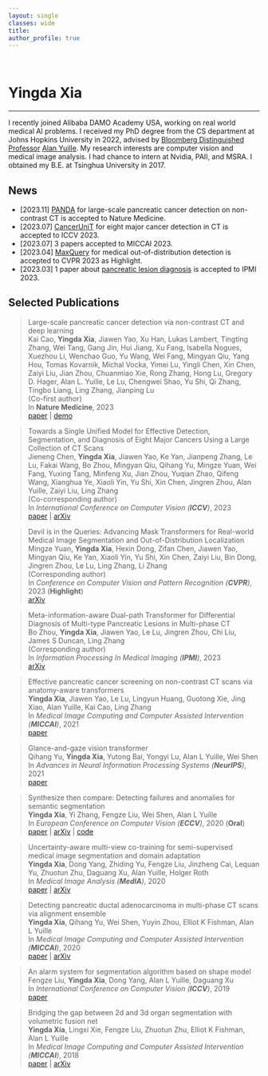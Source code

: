 ```yaml
---
layout: single
classes: wide
title:
author_profile: true
---
```


&nbsp;
# Yingda Xia
---

I recently joined Alibaba DAMO Academy USA, working on real world medical AI problems. I received my PhD degree from the CS department at Johns Hopkins University in 2022, advised by [Bloomberg Distinguished Professor](https://en.wikipedia.org/wiki/Bloomberg_Distinguished_Professorships) [Alan Yuille](https://cs.jhu.edu/~ayuille/). My research interests are computer vision and medical image analysis. I had chance to intern at Nvidia, PAII, and MSRA. I obtained my B.E. at Tsinghua University in 2017.


## News
- \[2023.11\] [PANDA](https://www.nature.com/articles/s41591-023-02640-w) for large-scale pancreatic cancer detection on non-contrast CT is accepted to Nature Medicine.
- \[2023.07\] [CancerUniT](https://arxiv.org/pdf/2301.12291.pdf) for eight major cancer detection in CT is accepted to ICCV 2023.
- \[2023.07\] 3 papers accepted to MICCAI 2023.
- \[2023.04\] [MaxQuery](https://arxiv.org/abs/2304.00212) for medical out-of-distribution detection is accepted to CVPR 2023 as Highlight.
- \[2023.03\] 1 paper about [pancreatic lesion diagnosis](https://arxiv.org/abs/2303.00942) is accepted to IPMI 2023.


## Selected Publications
> Large-scale pancreatic cancer detection via non-contrast CT and deep learning  
> Kai Cao, **Yingda Xia**, Jiawen Yao, Xu Han, Lukas Lambert, Tingting Zhang, Wei Tang, Gang Jin, Hui Jiang, Xu Fang, Isabella Nogues, Xuezhou Li, Wenchao Guo, Yu Wang, Wei Fang, Mingyan Qiu, Yang Hou, Tomas Kovarnik, Michal Vocka, Yimei Lu, Yingli Chen, Xin Chen, Zaiyi Liu, Jian Zhou, Chuanmiao Xie, Rong Zhang, Hong Lu, Gregory D. Hager, Alan L. Yuille, Le Lu, Chengwei Shao, Yu Shi, Qi Zhang, Tingbo Liang, Ling Zhang, Jianping Lu  
> (Co-first author)  
> In **Nature Medicine**, 2023  
> [paper](https://www.nature.com/articles/s41591-023-02640-w) | [demo](http://panda.medofmind.com/)


> Towards a Single Unified Model for Effective Detection, Segmentation, and Diagnosis of Eight Major Cancers Using a Large Collection of CT Scans  
> Jieneng Chen, **Yingda Xia**, Jiawen Yao, Ke Yan, Jianpeng Zhang, Le Lu, Fakai Wang, Bo Zhou, Mingyan Qiu, Qihang Yu, Mingze Yuan, Wei Fang, Yuxing Tang, Minfeng Xu, Jian Zhou, Yuqian Zhao, Qifeng Wang, Xianghua Ye, Xiaoli Yin, Yu Shi, Xin Chen, Jingren Zhou, Alan Yuille, Zaiyi Liu, Ling Zhang  
> (Co-corresponding author)  
> In *International Conference on Computer Vision (**ICCV**)*, 2023  
> [paper](https://openaccess.thecvf.com/content/ICCV2023/papers/Chen_CancerUniT_Towards_a_Single_Unified_Model_for_Effective_Detection_Segmentation_ICCV_2023_paper.pdf) | [arXiv](https://arxiv.org/abs/2301.12291)


> Devil is in the Queries: Advancing Mask Transformers for Real-world Medical Image Segmentation and Out-of-Distribution Localization  
> Mingze Yuan, **Yingda Xia**, Hexin Dong, Zifan Chen, Jiawen Yao, Mingyan Qiu, Ke Yan, Xiaoli Yin, Yu Shi, Xin Chen, Zaiyi Liu, Bin Dong, Jingren Zhou, Le Lu, Ling Zhang, Li Zhang  
> (Corresponding author)  
> In *Conference on Computer Vision and Pattern Recognition (**CVPR**)*, 2023 (**Highlight**)  
> [arXiv](https://arxiv.org/abs/2304.00212)  


> Meta-information-aware Dual-path Transformer for Differential Diagnosis of Multi-type Pancreatic Lesions in Multi-phase CT  
> Bo Zhou, **Yingda Xia**, Jiawen Yao, Le Lu, Jingren Zhou, Chi Liu, James S Duncan, Ling Zhang  
> (Corresponding author)  
> In *Information Processing In Medical Imaging (**IPMI**)*, 2023  
> [arXiv](https://arxiv.org/abs/2303.00942)  


> Effective pancreatic cancer screening on non-contrast CT scans via anatomy-aware transformers  
> **Yingda Xia**, Jiawen Yao, Le Lu, Lingyun Huang, Guotong Xie, Jing Xiao, Alan Yuille, Kai Cao, Ling Zhang  
> In *Medical Image Computing and Computer Assisted Intervention (**MICCAI**)*, 2021  
> [paper](https://link.springer.com/chapter/10.1007/978-3-030-87240-3_25)  

> Glance-and-gaze vision transformer  
> Qihang Yu, **Yingda Xia**, Yutong Bai, Yongyi Lu, Alan L Yuille, Wei Shen  
> In *Advances in Neural Information Processing Systems (**NeurIPS**)*, 2021  
> [paper](https://proceedings.neurips.cc/paper/2021/file/6c524f9d5d7027454a783c841250ba71-Paper.pdf)  

> Synthesize then compare: Detecting failures and anomalies for semantic segmentation  
> **Yingda Xia**, Yi Zhang, Fengze Liu, Wei Shen, Alan L Yuille  
> In *European Conference on Computer Vision (**ECCV**)*, 2020 (**Oral**)  
> [paper](https://link.springer.com/chapter/10.1007/978-3-030-58452-8_9) | [arXiv](https://arxiv.org/abs/2003.08440) | [code](https://github.com/YingdaXia/SynthCP)  

> Uncertainty-aware multi-view co-training for semi-supervised medical image segmentation and domain adaptation  
> **Yingda Xia**, Dong Yang, Zhiding Yu, Fengze Liu, Jinzheng Cai, Lequan Yu, Zhuotun Zhu, Daguang Xu, Alan Yuille, Holger Roth  
> In *Medical Image Analysis (**MedIA**)*, 2020  
> [paper](https://www.sciencedirect.com/science/article/abs/pii/S1361841520301304) | [arXiv](https://arxiv.org/abs/2006.16806)  

> Detecting pancreatic ductal adenocarcinoma in multi-phase CT scans via alignment ensemble  
> **Yingda Xia**, Qihang Yu, Wei Shen, Yuyin Zhou, Elliot K Fishman, Alan L Yuille  
> In *Medical Image Computing and Computer Assisted Intervention (**MICCAI**)*, 2020   
> [paper](https://link.springer.com/chapter/10.1007/978-3-030-59716-0_28) | [arXiv](https://arxiv.org/abs/2003.08441)  

> An alarm system for segmentation algorithm based on shape model  
> Fengze Liu, **Yingda Xia**, Dong Yang, Alan L Yuille, Daguang Xu  
> In *International Conference on Computer Vision (**ICCV**)*, 2019   
> [paper](https://openaccess.thecvf.com/content_ICCV_2019/papers/Liu_An_Alarm_System_for_Segmentation_Algorithm_Based_on_Shape_Model_ICCV_2019_paper.pdf)   

> Bridging the gap between 2d and 3d organ segmentation with volumetric fusion net  
> **Yingda Xia**, Lingxi Xie, Fengze Liu, Zhuotun Zhu, Elliot K Fishman, Alan L Yuille  
> In *Medical Image Computing and Computer Assisted Intervention (**MICCAI**)*, 2018   
> [paper](https://link.springer.com/chapter/10.1007/978-3-030-00937-3_51) | [arXiv](https://arxiv.org/abs/1804.00392)  
